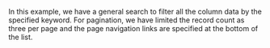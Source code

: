In this example, we have a general search to filter all the column data by the specified keyword. For pagination, we have limited the record count as three per page and the page navigation links are specified at the bottom of the list.
